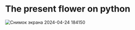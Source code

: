 # The present flower on python
![Снимок экрана 2024-04-24 184150](https://github.com/kefir4ekk/Python_Flower/assets/112196112/83f4b990-8837-43fd-a8ac-8cd6b1d46f25)
